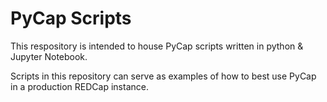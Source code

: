 # PyCap Scripts

This respository is intended to house PyCap scripts written in python & Jupyter Notebook.

Scripts in this repository can serve as examples of how to best use PyCap in a production REDCap instance. 
